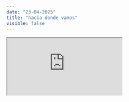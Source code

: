 ```yaml
---
date: "23-04-2025"
title: "hacia donde vamos"
visible: false
---
```

<iframe src="https://www.youtube.com/embed/FYt1J-s-9Tg" allowfullscreen></iframe>
